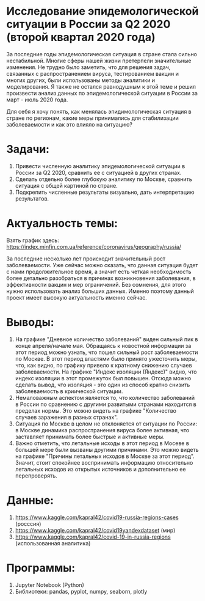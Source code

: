 # Исследование эпидемологической ситуации в России за Q2 2020 (второй квартал 2020 года)
За последние годы эпидемологическая ситуация в стране стала сильно нестабильной. Многие сферы нашей жизни претерпели значительные изменения. Не трудно было заметить, что для решения задач, связанных с распространением вируса, тестированием вакцин и многих других, были использованы методы аналитики и моделирования. Я также не остался равнодушным к этой теме и решил произвести анализ данных по эпидемологической ситуации в России за март - июль 2020 года. 

Для себя я хочу понять, как менялась эпидимологическая ситуация в стране по регионам, какие меры принимались для стабилизации заболеваемости и как это влияло на ситуацию?

# Задачи:
1. Привести численную аналитику эпидемологической ситуации в России за Q2 2020, сравнить ее с ситуацией в других странах.
2. Сделать отдельно более глубокую аналитику по Москве, сравнить ситуация с общей картиной по стране.
3. Подкрепить численные результаты визуально, дать интерпретацию результатов.

# Актуальность темы:
Взять график здесь: https://index.minfin.com.ua/reference/coronavirus/geography/russia/ 

За последние несколько лет происходит значительный рост заболеваемости. Уже сейчас можно сказать, что данная ситуация будет с нами продолжительное время, а значит  есть четкая необходимость более детально разобраться в причинах возникновения заболевания, в эффективности вакцин и мер ограничений. Без сомнения, для этого нужно использовать анализ больших данных. Именно поэтому данный проект имеет высокую актуальность именно сейчас. 

# Выводы:
1. На графике "Дневное количество заболеваний" виден сильный пик в конце апреля/начале мая. Обращаясь к новостной информации за этот период можно узнать, что пошел сильный рост заболеваемости по Москве. В этот период властями было принято ужесточить меры, что, как видно, по графику привело к кратному снижению случаев заболеваемости. На графике "Индекс изоляции (Яндекс)" видно, что индекс изоляции в этот промежуток был повышен. Отсюда можно сделать вывод, что изоляция - это один из способ кратно снизить заболеваемость в криической ситуации. 
2. Немаловажным аспектом является то, что количество заболеваний в России по сравнению с другими развитыми странами находится в пределах нормы. Это можно видеть на графике "Количество случаев заражения в разных странах". 
3. Ситуация по Москве в целом не отклоняется от ситуации по России: в Москве динамика распространения вируса более активная, что заставляет принимать более быстрые и активные меры.
4. Важно отметить, что летальные исходы в этот период в Мосеве в большей мере были вызваны другими причинами. Это можно видеть на графике "Причины летальных исходов в Москве за этот период". Значит, стоит спокойнее воспринимать информацию относительно летальных исходов из открытых источников и дополнительно ее перепроверять.

# Данные: 

1. https://www.kaggle.com/kapral42/covid19-russia-regions-cases (росссия)
2. https://www.kaggle.com/kapral42/covid19yandexdataset (мир)
3. https://www.kaggle.com/kapral42/covid-19-in-russia-regions (использованная аналитика)

# Программы:
1. Jupyter Notebook (Python)
2. Библиотеки: pandas, pyplot, numpy, seaborn, plotly
